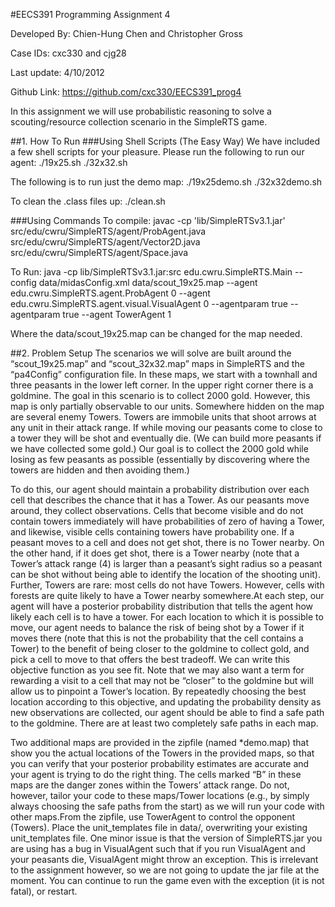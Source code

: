 #EECS391 Programming Assignment 4

Developed By: Chien-Hung Chen and Christopher Gross

Case IDs: cxc330 and cjg28

Last update: 4/10/2012

Github Link: https://github.com/cxc330/EECS391_prog4

In this assignment we will use probabilistic reasoning to solve a scouting/resource collection scenario in the SimpleRTS game.

##1. How To Run
###Using Shell Scripts (The Easy Way)
We have included a few shell scripts for your pleasure.
Please run the following to run our agent:
	./19x25.sh
	./32x32.sh
	
The following is to run just the demo map:
	./19x25demo.sh
	./32x32demo.sh

To clean the .class files up:
	./clean.sh

###Using Commands
To compile:
	javac -cp 'lib/SimpleRTSv3.1.jar' src/edu/cwru/SimpleRTS/agent/ProbAgent.java src/edu/cwru/SimpleRTS/agent/Vector2D.java src/edu/cwru/SimpleRTS/agent/Space.java
	
To Run:
	java -cp lib/SimpleRTSv3.1.jar:src edu.cwru.SimpleRTS.Main --config data/midasConfig.xml data/scout_19x25.map --agent  edu.cwru.SimpleRTS.agent.ProbAgent 0 --agent edu.cwru.SimpleRTS.agent.visual.VisualAgent 0 --agentparam true --agentparam true --agent  TowerAgent 1
	
Where the data/scout_19x25.map can be changed for the map needed.

##2. Problem Setup
The scenarios we will solve are built around the “scout_19x25.map”  and “scout_32x32.map” maps in SimpleRTS and the “pa4Config” configuration file. In these maps, we start with a townhall and three peasants in the lower left corner. In the upper right corner there is a goldmine. The goal in this scenario is to collect 2000 gold. However, this map is only partially observable to our units. Somewhere hidden on the map are several enemy Towers. Towers are immobile units that shoot arrows at any unit in 
their  attack range.  If while moving our peasants come to close to a tower they will be shot and eventually die. (We can build more peasants if we have collected some gold.) Our goal is to collect the 2000 gold while losing as few peasants as possible (essentially by discovering where the towers are hidden and then avoiding them.)

To do this, our agent should maintain a probability distribution over each cell that describes the chance that it has a Tower. As our peasants move around, they collect observations. Cells that become visible and do not contain towers immediately will have probabilities of zero of having a Tower, and likewise, visible cells containing towers have probability one. If a peasant moves to a cell and does not get shot, there is no Tower nearby. On the other hand, if it does get shot, there is a Tower nearby (note that a Tower’s attack range (4) is larger than a peasant’s sight radius so a peasant can be shot without being able to identify the location of the shooting unit). Further, Towers are rare: most cells do not have Towers. However, cells with forests are quite likely to have a Tower nearby somewhere.At each step, our agent will have a posterior probability distribution that tells the agent how likely each cell is to have a tower. For each location to which it is possible to move, our agent needs to balance the risk of being shot by a Tower if it moves there (note that this is not the probability that the cell contains a Tower)  to the benefit of being closer to the goldmine to collect gold, and pick a cell to move to that offers the best tradeoff. We can write this objective function as you see fit. Note that we may also want a term for rewarding a visit to a cell that may not  be  “closer” to the goldmine but will allow us to pinpoint a Tower’s location. By repeatedly choosing the best location according to this objective, and updating the probability density as new observations are collected, our agent should be able to find a safe path to the goldmine. There are at least two completely safe paths in each map.

Two additional maps are provided in the zipfile (named *demo.map) that show you the actual locations of the Towers in the provided maps, so that you can verify that your posterior probability estimates are accurate and your agent is trying to do the right thing. The cells marked “B” in these maps are the danger zones within the Towers’ attack range. Do not, however, tailor your code to these maps/Tower locations (e.g., by simply always choosing the safe paths from the start) as we will run your code with other maps.From the zipfile, use TowerAgent to control the opponent (Towers). Place the unit_templates file in data/, overwriting your existing unit_templates file. One minor issue is that the version of SimpleRTS.jar you are using has a bug in VisualAgent such that if you run VisualAgent and your peasants die, VisualAgent might throw an exception. This is irrelevant to the assignment however, so we are not going to update the jar file at the moment. You can continue to run the game even with the exception (it is not fatal), or restart.


